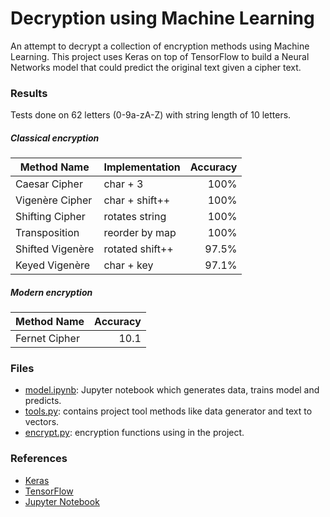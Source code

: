# Decryption using Machine Learning

An attempt to decrypt a collection of encryption methods using Machine Learning.
This project uses Keras on top of TensorFlow to build a Neural Networks model that could predict the original text given a cipher text.


### Results

Tests done on 62 letters (0-9a-zA-Z) with string length of 10 letters.

##### Classical encryption
| Method Name      | Implementation  | Accuracy |
| ---------------- | --------------- | -------: |
| Caesar Cipher    | char + 3        | 100%     |
| Vigenère Cipher  | char + shift++  | 100%     |
| Shifting Cipher  | rotates string  | 100%     |
| Transposition    | reorder by map  | 100%     |
| Shifted Vigenère | rotated shift++ | 97.5%    |
| Keyed Vigenère   | char + key      | 97.1%    |

##### Modern encryption

| Method Name      | Accuracy |
| ---------------- | -------: |
| Fernet Cipher    | 10.1     |


### Files

- [model.ipynb](./model.ipynb): Jupyter notebook which generates data, trains model and predicts.
- [tools.py](./tools.py): contains project tool methods like data generator and text to vectors.
- [encrypt.py](./encrypt.py): encryption functions using in the project.


### References

- [Keras](https://keras.io/)
- [TensorFlow](https://www.tensorflow.org/)
- [Jupyter Notebook](https://jupyter-notebook.readthedocs.io/en/stable/)
